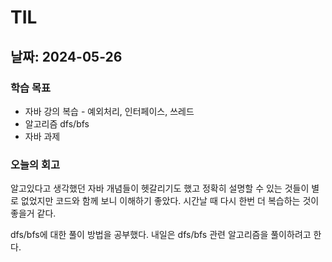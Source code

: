 # TIL
## 날짜: 2024-05-26

### 학습 목표
* 자바 강의 복습 - 예외처리, 인터페이스, 쓰레드
* 알고리즘 dfs/bfs
* 자바 과제

### 오늘의 회고
알고있다고 생각했던 자바 개념들이 헷갈리기도 했고 정확히 설명할 수 있는 것들이 별로 없었지만 코드와 함께 보니 이해하기 좋았다. 시간날 때 다시 한번 더 복습하는 것이 좋을거 같다.

dfs/bfs에 대한 풀이 방법을 공부했다. 내일은 dfs/bfs 관련 알고리즘을 풀이하려고 한다.